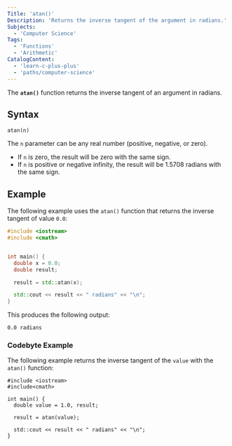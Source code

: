 ```yaml
---
Title: 'atan()'
Description: 'Returns the inverse tangent of the argument in radians.'
Subjects:
  - 'Computer Science'
Tags:
  - 'Functions'
  - 'Arithmetic'
CatalogContent:
  - 'learn-c-plus-plus'
  - 'paths/computer-science'
---
```


The **`atan()`** function returns the inverse tangent of an argument in radians.

## Syntax

```pseudo
atan(n)
```

The `n` parameter can be any real number (positive, negative, or zero).

- If `n` is zero, the result will be zero with the same sign.
- If `n` is positive or negative infinity, the result will be 1.5708 radians with the same sign.

## Example

The following example uses the `atan()` function that returns the inverse tangent of value `0.0`:

```cpp
#include <iostream>
#include <cmath>


int main() {
  double x = 0.0;
  double result;

  result = std::atan(x);

  std::cout << result << " radians" << "\n";
}
```

This produces the following output:

```shell
0.0 radians
```

### Codebyte Example

The following example returns the inverse tangent of the `value` with the `atan()` function:

```codebyte/cpp
#include <iostream>
#include<cmath>

int main() {
  double value = 1.0, result;

  result = atan(value);

  std::cout << result << " radians" << "\n";
}
```

